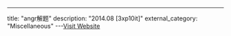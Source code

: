 ---
title: "angr解题"
description: "2014.08 [3xp10it]"
external_category: "Miscellaneous"
---[Visit Website](http://3xp10it.cc/%E4%BA%8C%E8%BF%9B%E5%88%B6/2017/11/16/angr%E8%A7%A3%E9%A2%98/)

